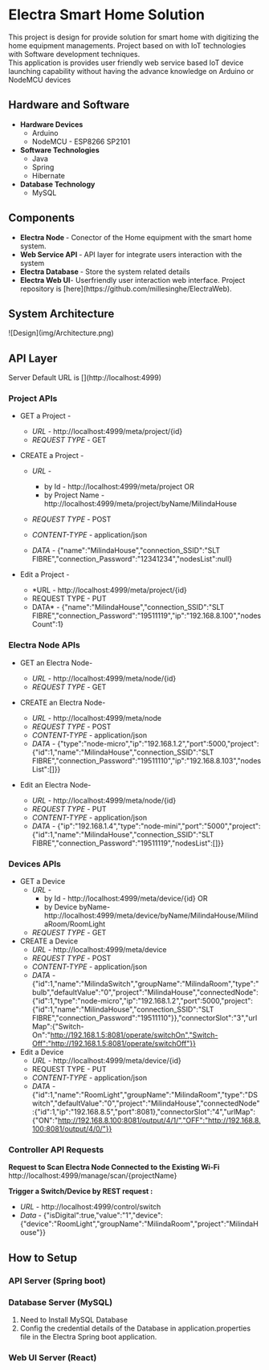 <h1 id="electra-smart-home-solution">Electra Smart Home Solution</h1>
<p>This project is design for provide solution for smart home with digitizing the home equipment managements. Project based on with IoT technologies with Software development techniques.<br>
This application is provides user friendly web service based IoT device launching capability without having the advance knowledge on Arduino or NodeMCU devices</p>
<h2 id="hardware-and-software">Hardware and Software</h2>
<ul>
<li><strong>Hardware Devices</strong>
<ul>
<li>Arduino</li>
<li>NodeMCU - ESP8266 SP2101</li>
</ul>
</li>
<li><strong>Software Technologies</strong>
<ul>
<li>Java</li>
<li>Spring</li>
<li>Hibernate</li>
</ul>
</li>
<li><strong>Database Technology</strong>
<ul>
<li>MySQL</li>
</ul>
</li>
</ul>
<h2 id="components">Components</h2>
<ul>
<li><strong>Electra Node </strong>- Conector of the Home equipment with the smart home system.</li>
<li><strong>Web Service API </strong>- API layer for integrate users interaction with the system</li>
<li><strong>Electra Database </strong>- Store the system related details</li>
<li><strong>Electra Web UI</strong>- Userfriendly user interaction web interface. Project repository is [here](https://github.com/millesinghe/ElectraWeb).</li>
</ul>

<h2 id="electra-node">System Architecture</h2>
![Design](img/Architecture.png)

<h2 id="electra-node">API Layer</h2>
Server Default URL is [](http://localhost:4999)
<h3><strong>Project APIs</strong></h3>

 - GET a Project - 
	 - *URL* - http://localhost:4999/meta/project/{id}
	 - *REQUEST TYPE -*  GET
 - CREATE a Project - 
	  - *URL* -  
		  - by Id - 
		  http://localhost:4999/meta/project
					  OR
		 - by Project Name - http://localhost:4999/meta/project/byName/MilindaHouse
	  
	 - *REQUEST TYPE* - POST
	 - *CONTENT-TYPE -* application/json
	 - *DATA* - {"name":"MilindaHouse","connection_SSID":"SLT FIBRE","connection_Password":"12341234","nodesList":null}
	 
 - Edit a Project - 
 	 - *URL - http://localhost:4999/meta/project/{id}
	 - REQUEST TYPE - PUT
	 - DATA* - {"name":"MilindaHouse","connection_SSID":"SLT FIBRE","connection_Password":"19511119","ip":"192.168.8.100","nodesCount":1}

<h3><strong>Electra Node APIs</strong></h3>

 - GET an Electra Node- 
	 - *URL* - http://localhost:4999/meta/node/{id}
	 - *REQUEST TYPE -* GET
	 
 - CREATE an Electra Node- 
	  - *URL* - http://localhost:4999/meta/node
	 - *REQUEST TYPE* - POST
	 - *CONTENT-TYPE -* application/json
	 - *DATA* - {"type":"node-micro","ip":"192.168.1.2","port":5000,"project":{"id":1,"name":"MilindaHouse","connection_SSID":"SLT FIBRE","connection_Password":"19511110","ip":"192.168.8.103","nodesList":[]}}

 - Edit an Electra Node- 
 	 - *URL* - http://localhost:4999/meta/node/{id}
	 - *REQUEST TYPE* - PUT
	 - *CONTENT-TYPE* - application/json
	 - *DATA* - {"ip":"192.168.1.4","type":"node-mini","port":"5000","project":{"id":1,"name":"MilindaHouse","connection_SSID":"SLT FIBRE","connection_Password":"19511119","nodesList":[]}}

<h3><strong>Devices APIs<strong></strong></strong></h3>

 - GET a Device 
	 - *URL* - 
		  - by Id - 
		  http://localhost:4999/meta/device/{id}
					  OR
		 - by Device byName- http://localhost:4999/meta/device/byName/MilindaHouse/MilindaRoom/RoomLight
	 - *REQUEST TYPE -* GET
 - CREATE a Device 
	  - *URL* - http://localhost:4999/meta/device
	 - *REQUEST TYPE* - POST
	 - *CONTENT-TYPE -* application/json 
	 - *DATA* - {"id":1,"name":"MilindaSwitch","groupName":"MilindaRoom","type":"bulb","defaultValue":"0","project":"MilindaHouse","connectedNode":{"id":1,"type":"node-micro","ip":"192.168.1.2","port":5000,"project":{"id":1,"name":"MilindaHouse","connection_SSID":"SLT FIBRE","connection_Password":"19511110"}},"connectorSlot":"3","urlMap":{"Switch-On":"http://192.168.1.5:8081/operate/switchOn","Switch-Off":"http://192.168.1.5:8081/operate/switchOff"}}
 - Edit a Device
 	 - *URL* - http://localhost:4999/meta/device/{id}
	 - REQUEST TYPE - PUT
	 - *CONTENT-TYPE -* application/json
	 - *DATA* - {"id":1,"name":"RoomLight","groupName":"MilindaRoom","type":"DSwitch","defaultValue":"0","project":"MilindaHouse","connectedNode":{"id":1,"ip":"192.168.8.5","port":8081},"connectorSlot":"4","urlMap":{"ON":"http://192.168.8.100:8081/output/4/1/","OFF":"http://192.168.8.100:8081/output/4/0/"}}

<h3>Controller API Requests </h3>

**Request to Scan Electra Node Connected to the Existing Wi-Fi** http://localhost:4999/manage/scan/{projectName}

**Trigger a Switch/Device by REST request :**
 - *URL* - http://localhost:4999/control/switch
 - *Data* - {"isDigital":true,"value":"1","device":{"device":"RoomLight","groupName":"MilindaRoom","project":"MilindaHouse"}}

<h2> How to Setup </h2>

<h3>API Server (Spring boot)</h3>

<h3>Database Server (MySQL)</h3>

 1. Need to Install MySQL Database
 2. Config the credential details of the Database in application.properties file in the Electra Spring boot application.

<h3>Web UI Server (React)</h3>
<!--stackedit_data:
eyJoaXN0b3J5IjpbNjcxODE5NTgzLDQyOTM5NzY0OSwtMjgzMz
A1MzQsLTE5ODI1NjkwNzEsLTQ1MTI1NjIwMSwxNjkwODg3MzE5
LDIzODkxMTE5MSwtMzU4MDgyMTUxLDEyOTYyNDUwNTksODYzMj
Q3ODY5LC0xMTUzODUzODcsLTE0MzM3MTAzMTYsLTMzMjQ1NTM2
M119
-->